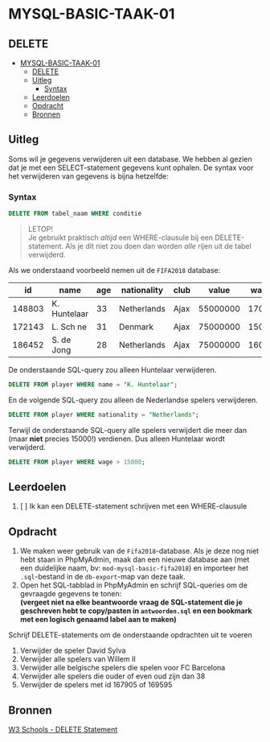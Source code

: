 # MYSQL-BASIC-TAAK-01

## DELETE

- [MYSQL-BASIC-TAAK-01](#mysql-basic-taak-01)
  - [DELETE](#delete)
  - [Uitleg](#uitleg)
    - [Syntax](#syntax)
  - [Leerdoelen](#leerdoelen)
  - [Opdracht](#opdracht)
  - [Bronnen](#bronnen)

## Uitleg

Soms wil je gegevens verwijderen uit een database. We hebben al gezien dat je met een SELECT-statement gegevens kunt ophalen. De syntax voor het verwijderen van gegevens is bijna hetzelfde:

### Syntax
```SQL
DELETE FROM tabel_naam WHERE conditie 
```
> LETOP!  
> Je gebruikt praktisch *altijd* een WHERE-clausule bij een DELETE-statement. Als je dit niet zou doen dan worden *alle* rijen uit de tabel verwijderd.

Als we onderstaand voorbeeld nemen uit de `FIFA2018` database:

id | name | age | nationality | club | value | wage
--- | --- | --- | --- | --- | --- | ---
| 148803| K. Huntelaar| 33| Netherlands| Ajax| 55000000| 17000
| 172143| L. Sch ne| 31| Denmark| Ajax| 75000000| 15000
| 186452| S. de Jong| 28| Netherlands| Ajax| 75000000| 16000

De onderstaande SQL-query zou alleen Huntelaar verwijderen.
```SQL
DELETE FROM player WHERE name = "K. Huntelaar";
```
En de volgende SQL-query zou alleen de Nederlandse spelers verwijderen.
```SQL
DELETE FROM player WHERE nationality = "Netherlands";
```
Terwijl de onderstaande SQL-query alle spelers verwijdert die meer dan (maar **niet** precies 15000!) verdienen. Dus alleen Huntelaar wordt verwijderd.
```SQL
DELETE FROM player WHERE wage > 15000;
```



## Leerdoelen

1. [ ] Ik kan een DELETE-statement schrijven met een WHERE-clausule

## Opdracht

1. We maken weer gebruik van de `Fifa2018`-database. Als je deze nog niet hebt staan in PhpMyAdmin, maak dan een nieuwe database aan (met een duidelijke naam, bv: `mod-mysql-basic-fifa2018`) en importeer het `.sql`-bestand in de `db-export`-map van deze taak.
2. Open het SQL-tabblad in PhpMyAdmin en schrijf SQL-queries om de gevraagde gegevens te tonen:  
   **(vergeet niet na elke beantwoorde vraag de SQL-statement die je geschreven hebt te copy/pasten in `antwoorden.sql` en een bookmark met een logisch genaamd label aan te maken)**

Schrijf DELETE-statements om de onderstaande opdrachten uit te voeren

1. Verwijder de speler David Sylva
2. Verwijder alle spelers van Willem II
3. Verwijder alle belgische spelers die spelen voor FC Barcelona
4. Verwijder alle spelers die ouder of even oud zijn dan 38
5. Verwijder de spelers met id 167905 of 169595

## Bronnen

[W3 Schools - DELETE Statement](https://www.w3schools.com/sql/sql_delete.asp)  

